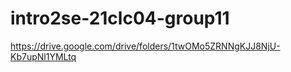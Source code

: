 # intro2se-21clc04-group11
https://drive.google.com/drive/folders/1twOMo5ZRNNgKJJ8NjU-Kb7upNl1YMLtq
